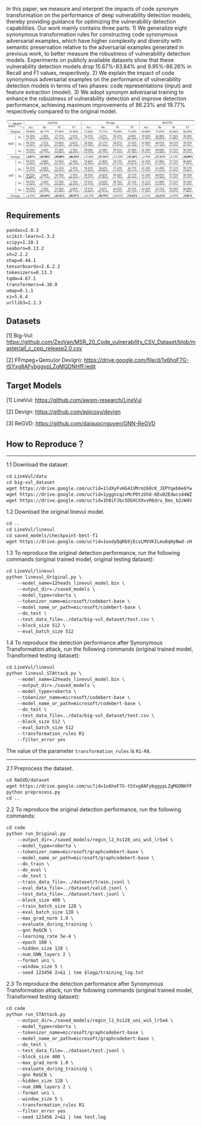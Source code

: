 In this paper, we measure and interpret the impacts of code synonym transformation on the performance of deep vulnerability detection models, thereby providing guidance for optimizing the vulnerability detection capabilities. Our work mainly contains three parts: 1) We generalize eight synonymous transformation rules for constructing code synonymous adversarial examples, which have higher complexity and diversity with semantic preservation relative to the adversarial examples generated in previous work, to better measure the robustness of vulnerability detection models. Experiments on publicly available datasets show that these vulnerability detection models drop 15.67%-83.84% and 9.95%-86.26% in Recall and F1 values, respectively. 2) We explain the impact of code synonymous adversarial examples on the performance of vulnerability detection models in terms of two phases: code representations (input) and feature extraction (model). 3) We adopt synonym adversarial training to enhance the robustness of vulnerability detection and improve detection performance, achieving maximum improvements of 86.23% and 19.77% respectively compared to the original model.

![](https://github.com/DataAvailable/STAttack/blob/main/Figures/Figure1.png?raw=true)

## Requirements
```
pandas=2.0.3
scikit-learn=1.3.2
scipy=1.10.1
seaborn=0.13.2
sh=2.2.2
shap=0.44.1
tensorboardx=2.6.2.2
tokenizers=0.13.3
tqdm=4.67.1
transformers=4.30.0
umap=0.1.1
xz=5.6.4
urllib3=2.2.3
```
## Datasets
[1] Big-Vul: https://github.com/ZeoVan/MSR_20_Code_vulnerability_CSV_Dataset/blob/master/all_c_cpp_release2.0.csv

[2] FFmpeg+Qemu(or Devign): https://drive.google.com/file/d/1x6hoF7G-tSYxg8AFybggypLZgMGDNHfF/edit

## Target Models
[1] LineVul: https://github.com/awsm-research/LineVul

[2] Devign: https://github.com/epicosy/devign

[3] ReGVD: https://github.com/daiquocnguyen/GNN-ReGVD

## How to Reproduce？

------------------------------------------------------------
1.1 Download the dataset.
```
cd LineVul/data
cd big-vul_dataset
wget https://drive.google.com/uc?id=1ldXyFvHG41VMrm260cK_JEPYqeb6e6Yw
wget https://drive.google.com/uc?id=1yggncqivMcP0tzbh8-8Eu02Edwcs44WZ
wget https://drive.google.com/uc?id=1h0iFJbc5DGXCXXvvR6dru_Dms_b2zW4V
```

1.2 Download the original linevul model.
```
cd ..
cd LineVul/linevul
cd saved_models/checkpoint-best-f1
wget https://drive.google.com/uc?id=1oodyQqRb9jEcvLMVVKILmu8qHyNwd-zH
```

1.3 To reproduce the original detection performance, run the following commands (original trained model, original testing dataset):
```
cd LineVul/linevul
python linevul_Original.py \
    --model_name=12heads_linevul_model.bin \
    --output_dir=./saved_models \
    --model_type=roberta \
    --tokenizer_name=microsoft/codebert-base \
    --model_name_or_path=microsoft/codebert-base \
    --do_test \
    --test_data_file=../data/big-vul_dataset/test.csv \
    --block_size 512 \
    --eval_batch_size 512
```

1.4 To reproduce the detection performance after Synonymous Transformation attack, run the following commands (original trained model, Transformed testing dataset):
```
cd LineVul/linevul
python linevul_STAttack.py \
    --model_name=12heads_linevul_model.bin \
    --output_dir=./saved_models \
    --model_type=roberta \
    --tokenizer_name=microsoft/codebert-base \
    --model_name_or_path=microsoft/codebert-base \
    --do_test \
    --test_data_file=../data/big-vul_dataset/test.csv \
    --block_size 512 \
    --eval_batch_size 512
    --transformation_rules R1
    --filter_error yes
```
The value of the parameter `transformation_rules` is `R1-R8`.

------------------------------------------------------------
2.1 Preprocess the dataset.
```
cd ReGVD/dataset
wget https://drive.google.com/uc?id=1x6hoF7G-tSYxg8AFybggypLZgMGDNHfF
python preprocess.py
cd ..
```

2.2 To reproduce the original detection performance, run the following commands:
```
cd code
python run_Original.py 
	--output_dir=./saved_models/regcn_l2_hs128_uni_ws5_lr5e4 \
	--model_type=roberta \
	--tokenizer_name=microsoft/graphcodebert-base \
	--model_name_or_path=microsoft/graphcodebert-base \
	--do_train \
	--do_eval \
	--do_test \
	--train_data_file=../dataset/train.jsonl \
	--eval_data_file=../dataset/valid.jsonl \
	--test_data_file=../dataset/test.jsonl \
	--block_size 400 \
	--train_batch_size 128 \
	--eval_batch_size 128 \
	--max_grad_norm 1.0 \
	--evaluate_during_training \
	--gnn ReGCN \
	--learning_rate 5e-4 \
	--epoch 100 \
	--hidden_size 128 \
	--num_GNN_layers 2 \
	--format uni \
	--window_size 5 \
	--seed 123456 2>&1 | tee $logp/training_log.txt
```

2.3 To reproduce the detection performance after Synonymous Transformation attack, run the following commands (original trained model, Transformed testing dataset):
```
cd code
python run_STAttack.py
	--output_dir=./saved_models/regcn_l2_hs128_uni_ws5_lr5e4 \
	--model_type=roberta \
	--tokenizer_name=microsoft/graphcodebert-base \
	--model_name_or_path=microsoft/graphcodebert-base \
	--do_test \
	--test_data_file=../dataset/test.jsonl \
	--block_size 400 \
	--max_grad_norm 1.0 \
	--evaluate_during_training \
	--gnn ReGCN \
	--hidden_size 128 \
	--num_GNN_layers 2 \
	--format uni \
	--window_size 5 \
	--transformation_rules R1
	--filter_error yes
	--seed 123456 2>&1 | tee test.log
```








